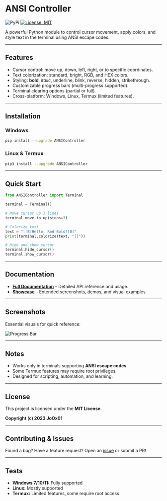 # ANSI Controller

![PyPi](https://img.shields.io/badge/-PyPi-blue.svg?logo=pypi&labelColor=555555&style=for-the-badge)
[![License: MIT](https://img.shields.io/badge/license-MIT-blue.svg?style=for-the-badge)](LICENSE)

A powerful Python module to control cursor movement, apply colors, and style text in the terminal using ANSI escape codes.

---

## Features
- Cursor control: move up, down, left, right, or to specific coordinates.
- Text colorization: standard, bright, RGB, and HEX colors.
- Styling: **bold**, *italic*, underline, blink, reverse, hidden, strikethrough.
- Customizable progress bars (multi-progress supported).
- Terminal clearing options (partial or full).
- Cross-platform: Windows, Linux, Termux (limited features).

---

## Installation
### Windows
```bash
pip install --upgrade ANSIController
```

### Linux & Termux
```bash
pip3 install --upgrade ANSIController
```

---

## Quick Start
```python
from ANSIController import Terminal

terminal = Terminal()

# Move cursor up 3 lines
terminal.move_to_up(steps=3)

# Colorize text
text = "[rB]Hello, Red Bold![0]"
print(terminal.colorize(text, "[]"))

# Hide and show cursor
terminal.hide_cursor()
terminal.show_cursor()
```

---

## Documentation
- **[Full Documentation](docs.md)** – Detailed API reference and usage.
- **[Showcase](showcase.md)** – Extended screenshots, demos, and visual examples.

---

## Screenshots
Essential visuals for quick reference:

![Progress Bar](ANSIController/tests/test_progress.gif)

---

## Notes
- Works only in terminals supporting **ANSI escape codes**.
- Some Termux features may require root privileges.
- Designed for scripting, automation, and learning.

---

## License
This project is licensed under the **MIT License**.

**Copyright (c) 2023 JoOx01**

---

## Contributing & Issues
Found a bug? Have a feature request? Open an
[issue](https://github.com/Jo0X01/ANSIController/issues) or submit a PR!

---

## Tests
- **Windows 7/10/11:** Fully supported
- **Linux:** Mostly supported
- **Termux:** Limited features, some require root access
